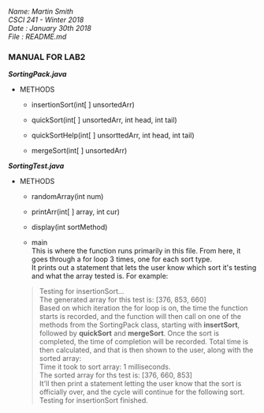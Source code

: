 _Name: Martin Smith_  
_CSCI 241 - Winter 2018_  
_Date : January 30th 2018_  
_File : README.md_

### MANUAL FOR LAB2
 
 **_SortingPack.java_**
 * METHODS
   * insertionSort(int[ ] unsortedArr)  
   
   * quickSort(int[ ] unsortedArr, int head, int tail)  
   
   * quickSortHelp(int[ ] unsorttedArr, int head, int tail)  
   
   * mergeSort(int[ ] unsortedArr)  
   
   
 **_SortingTest.java_**
 * METHODS
   * randomArray(int num)  
   
   * printArr(int[ ] array, int cur)  
   
   * display(int sortMethod)  
   
   * main  
   This is where the function runs primarily in this file. From here, it goes through a for loop 3 times, one for each sort type.  
   It prints out a statement that lets the user know which sort it's testing and what the array tested is. For example:
    >Testing for insertionSort...  
    >The generated array for this test is: [376, 853, 660]  
   Based on which iteration the for loop is on, the time the function starts is recorded, and the function will then call on one of the methods from the SortingPack class, starting with **insertSort**, followed by **quickSort** and **mergeSort**. Once the sort is completed, the time of completion will be recorded. Total time is then calculated, and that is then shown to the user, along with the sorted array:  
   >Time it took to sort array: 1 milliseconds.  
   >The sorted array for ths test is: [376, 660, 853]  
   It'll then print a statement letting the user know that the sort is officially over, and the cycle will continue for the following sort.
   >Testing for insertionSort finished.
